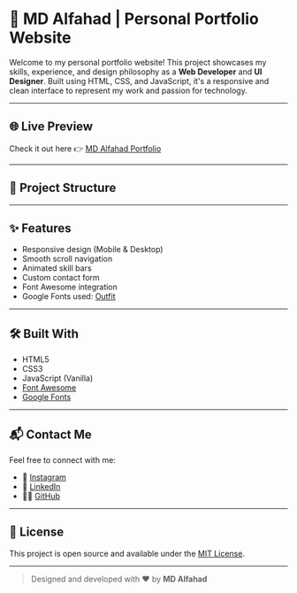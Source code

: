 # 💼 MD Alfahad | Personal Portfolio Website

Welcome to my personal portfolio website! This project showcases my skills, experience, and design philosophy as a **Web Developer** and **UI Designer**. Built using HTML, CSS, and JavaScript, it's a responsive and clean interface to represent my work and passion for technology.

---

## 🌐 Live Preview

Check it out here 👉 [MD Alfahad Portfolio](https://your-deployment-link.com)

---

## 📂 Project Structure


---

## ✨ Features

- Responsive design (Mobile & Desktop)
- Smooth scroll navigation
- Animated skill bars
- Custom contact form
- Font Awesome integration
- Google Fonts used: [Outfit](https://fonts.google.com/specimen/Outfit)

---

## 🛠️ Built With

- HTML5
- CSS3
- JavaScript (Vanilla)
- [Font Awesome](https://fontawesome.com/)
- [Google Fonts](https://fonts.google.com/)


---

## 📬 Contact Me

Feel free to connect with me:

- 📸 [Instagram](https://www.instagram.com/al_fahad_008/)
- 💼 [LinkedIn](https://www.linkedin.com/in/md-alfahad-b56a48344/)
- 🧑‍💻 [GitHub](https://github.com/MDAlfahad)

---

## 📄 License

This project is open source and available under the [MIT License](LICENSE).

---

> Designed and developed with ❤️ by **MD Alfahad**



